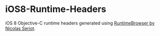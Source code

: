 iOS8-Runtime-Headers
====================

iOS 8 Objective-C runtime headers generated using [RuntimeBrowser by Nicolas Seriot](https://github.com/nst/RuntimeBrowser/).
